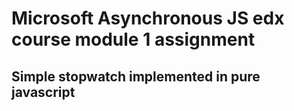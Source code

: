 # Microsoft Asynchronous JS edx course module 1 assignment

## Simple stopwatch implemented in pure javascript
